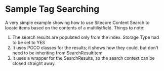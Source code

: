 Sample Tag Searching
====================

A very simple example showing how to use Sitecore Content Search to locate items based on the contents of a multilistfield.
Things to note:

1. The search results are populated only from the index. Storage Type had to be set to YES
2. It uses POCO classes for the results; it shows how they could, but don't need to be inheriting from SearchResultItem
3. It uses a wrapper for the SearchResults, so the search context can be closed straight away.